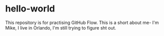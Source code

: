 # hello-world
This repository is for practising GitHub Flow.
This is a short about me- I'm Mike, I live in Orlando, I'm still trying to figure sht out. 
